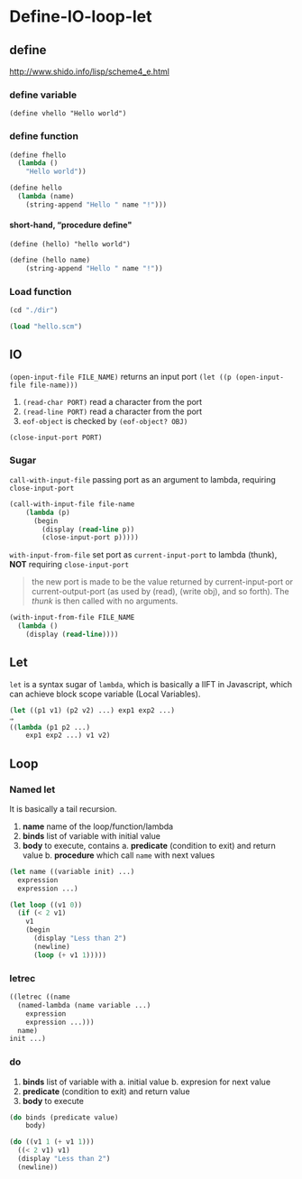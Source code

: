 # Define-IO-loop-let

## define

http://www.shido.info/lisp/scheme4_e.html

### define variable

`(define vhello "Hello world")`

### define function

```lisp
(define fhello
  (lambda ()
	"Hello world"))
```

```lisp
(define hello
  (lambda (name)
    (string-append "Hello " name "!")))
```

#### short-hand, “procedure define"

`(define (hello) "hello world")`

```lisp
(define (hello name)
    (string-append "Hello " name "!"))
```

### Load function

```lisp
(cd "./dir")

(load "hello.scm")
```

## IO

`(open-input-file FILE_NAME)` returns an input port `(let ((p (open-input-file file-name)))`

1. `(read-char PORT)` read a character from the port
2. `(read-line PORT)` read a character from the port
3. `eof-object` is checked by `(eof-object? OBJ)`

`(close-input-port PORT)`

### Sugar

`call-with-input-file` passing port as an argument to lambda, requiring `close-input-port`

```lisp
(call-with-input-file file-name
    (lambda (p)
      (begin
        (display (read-line p))
        (close-input-port p)))))
```

`with-input-from-file` set port as `current-input-port` to lambda (thunk), **NOT** requiring `close-input-port`

> the new port is made to be the value returned by current-input-port or current-output-port (as used by (read), (write obj), and so forth). The _thunk_ is then called with no arguments.

```lisp
(with-input-from-file FILE_NAME
  (lambda ()
    (display (read-line))))
```

## Let

`let` is a syntax sugar of `lambda`, which is basically a IIFT in Javascript, which can achieve block scope variable (Local Variables).

```lisp
(let ((p1 v1) (p2 v2) ...) exp1 exp2 ...)
⇒
((lambda (p1 p2 ...)
    exp1 exp2 ...) v1 v2)
```

## Loop

### Named let

It is basically a tail recursion.

1. **name** name of the loop/function/lambda
2. **binds** list of variable with initial value
3. **body** to execute, contains
   a. **predicate** (condition to exit) and return value
   b. **procedure** which call `name` with next values

```lisp
(let name ((variable init) ...)
  expression
  expression ...)
```

```lisp
(let loop ((v1 0))
  (if (< 2 v1)
    v1
    (begin
      (display "Less than 2")
      (newline)
      (loop (+ v1 1)))))
```

### letrec

```lisp
((letrec ((name
  (named-lambda (name variable ...)
    expression
    expression ...)))
  name)
init ...)
```

### do

1. **binds** list of variable with
   a. initial value
   b. expresion for next value
2. **predicate** (condition to exit) and return value
3. **body** to execute

```lisp
(do binds (predicate value)
    body)

(do ((v1 1 (+ v1 1)))
  ((< 2 v1) v1)
  (display "Less than 2")
  (newline))
```

